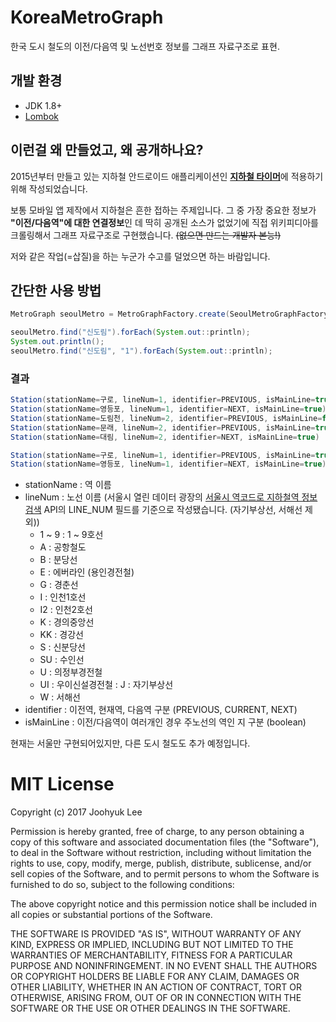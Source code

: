 # KoreaMetroGraph
한국 도시 철도의 이전/다음역 및 노선번호 정보를 그래프 자료구조로 표현.

## 개발 환경
- JDK 1.8+
- [Lombok](https://projectlombok.org/)

## 이런걸 왜 만들었고, 왜 공개하나요?
2015년부터 만들고 있는 지하철 안드로이드 애플리케이션인 [**지하철 타이머**](https://play.google.com/store/apps/details?id=com.pongdang.jita)에 적용하기 위해 작성되었습니다.

보통 모바일 앱 제작에서 지하철은 흔한 접하는 주제입니다. 그 중 가장 중요한 정보가 **"이전/다음역"에 대한 연결정보**인 데 딱히 공개된 소스가 없었기에 직접 위키피디아를 크롤링해서 그래프 자료구조로 구현했습니다. ~~(없으면 만드는 개발자 본능!)~~

저와 같은 작업(=삽질)을 하는 누군가 수고를 덜었으면 하는 바람입니다.

## 간단한 사용 방법

```java
MetroGraph seoulMetro = MetroGraphFactory.create(SeoulMetroGraphFactory.class);

seoulMetro.find("신도림").forEach(System.out::println);
System.out.println();
seoulMetro.find("신도림", "1").forEach(System.out::println);
```


### 결과
```java
Station(stationName=구로, lineNum=1, identifier=PREVIOUS, isMainLine=true)
Station(stationName=영등포, lineNum=1, identifier=NEXT, isMainLine=true)
Station(stationName=도림천, lineNum=2, identifier=PREVIOUS, isMainLine=false)
Station(stationName=문래, lineNum=2, identifier=PREVIOUS, isMainLine=true)
Station(stationName=대림, lineNum=2, identifier=NEXT, isMainLine=true)

Station(stationName=구로, lineNum=1, identifier=PREVIOUS, isMainLine=true)
Station(stationName=영등포, lineNum=1, identifier=NEXT, isMainLine=true)
```

- stationName : 역 이름
- lineNum : 노선 이름 (서울시 열린 데이터 광장의 [서울시 역코드로 지하철역 정보 검색](http://data.seoul.go.kr/dataList/datasetView.do?infId=OA-112&srvType=A&serviceKind=1) API의 LINE_NUM 필드를 기준으로 작성됐습니다. (자기부상선, 서해선 제외))
  - 1 ~ 9 : 1 ~ 9호선
  - A : 공항철도
  - B : 분당선
  - E : 에버라인 (용인경전철)
  - G : 경춘선
  - I : 인천1호선
  - I2 : 인천2호선
  - K : 경의중앙선
  - KK : 경강선
  - S : 신분당선
  - SU : 수인선
  - U : 의정부경전철
  - UI : 우이신설경전철
  : J : 자기부상선
  - W : 서해선
- identifier : 이전역, 현재역, 다음역 구분 (PREVIOUS, CURRENT, NEXT)
- isMainLine : 이전/다음역이 여러개인 경우 주노선의 역인 지 구분 (boolean)

현재는 서울만 구현되어있지만, 다른 도시 철도도 추가 예정입니다.


# MIT License
Copyright (c) 2017 Joohyuk Lee

Permission is hereby granted, free of charge, to any person obtaining a copy of this software and associated documentation files (the "Software"), to deal in the Software without restriction, including without limitation the rights to use, copy, modify, merge, publish, distribute, sublicense, and/or sell copies of the Software, and to permit persons to whom the Software is furnished to do so, subject to the following conditions:

The above copyright notice and this permission notice shall be included in all copies or substantial portions of the Software.

THE SOFTWARE IS PROVIDED "AS IS", WITHOUT WARRANTY OF ANY KIND, EXPRESS OR IMPLIED, INCLUDING BUT NOT LIMITED TO THE WARRANTIES OF MERCHANTABILITY, FITNESS FOR A PARTICULAR PURPOSE AND NONINFRINGEMENT. IN NO EVENT SHALL THE AUTHORS OR COPYRIGHT HOLDERS BE LIABLE FOR ANY CLAIM, DAMAGES OR OTHER LIABILITY, WHETHER IN AN ACTION OF CONTRACT, TORT OR OTHERWISE, ARISING FROM, OUT OF OR IN CONNECTION WITH THE SOFTWARE OR THE USE OR OTHER DEALINGS IN THE SOFTWARE.
